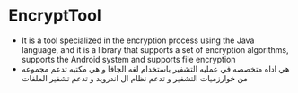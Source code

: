 # EncryptTool
- It is a tool specialized in the encryption process using the Java language, and it is a library that supports a set of encryption algorithms, supports the Android system and supports file encryption
- هي اداه متخصصه في عمليه التشفير باستخدام لغه الجافا و هي مكتبه تدعم مجموعه من خوارزميات التشفير  و تدعم نظام ال اندرويد و تدعم تشفير الملفات

